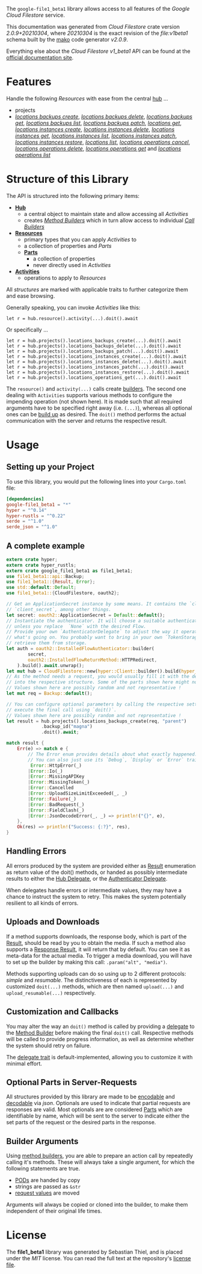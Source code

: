 <!---
DO NOT EDIT !
This file was generated automatically from 'src/mako/api/README.md.mako'
DO NOT EDIT !
-->
The `google-file1_beta1` library allows access to all features of the *Google Cloud Filestore* service.

This documentation was generated from *Cloud Filestore* crate version *2.0.9+20210304*, where *20210304* is the exact revision of the *file:v1beta1* schema built by the [mako](http://www.makotemplates.org/) code generator *v2.0.9*.

Everything else about the *Cloud Filestore* *v1_beta1* API can be found at the
[official documentation site](https://cloud.google.com/filestore/).
# Features

Handle the following *Resources* with ease from the central [hub](https://docs.rs/google-file1_beta1/2.0.9+20210304/google_file1_beta1/CloudFilestore) ... 

* projects
 * [*locations backups create*](https://docs.rs/google-file1_beta1/2.0.9+20210304/google_file1_beta1/api::ProjectLocationBackupCreateCall), [*locations backups delete*](https://docs.rs/google-file1_beta1/2.0.9+20210304/google_file1_beta1/api::ProjectLocationBackupDeleteCall), [*locations backups get*](https://docs.rs/google-file1_beta1/2.0.9+20210304/google_file1_beta1/api::ProjectLocationBackupGetCall), [*locations backups list*](https://docs.rs/google-file1_beta1/2.0.9+20210304/google_file1_beta1/api::ProjectLocationBackupListCall), [*locations backups patch*](https://docs.rs/google-file1_beta1/2.0.9+20210304/google_file1_beta1/api::ProjectLocationBackupPatchCall), [*locations get*](https://docs.rs/google-file1_beta1/2.0.9+20210304/google_file1_beta1/api::ProjectLocationGetCall), [*locations instances create*](https://docs.rs/google-file1_beta1/2.0.9+20210304/google_file1_beta1/api::ProjectLocationInstanceCreateCall), [*locations instances delete*](https://docs.rs/google-file1_beta1/2.0.9+20210304/google_file1_beta1/api::ProjectLocationInstanceDeleteCall), [*locations instances get*](https://docs.rs/google-file1_beta1/2.0.9+20210304/google_file1_beta1/api::ProjectLocationInstanceGetCall), [*locations instances list*](https://docs.rs/google-file1_beta1/2.0.9+20210304/google_file1_beta1/api::ProjectLocationInstanceListCall), [*locations instances patch*](https://docs.rs/google-file1_beta1/2.0.9+20210304/google_file1_beta1/api::ProjectLocationInstancePatchCall), [*locations instances restore*](https://docs.rs/google-file1_beta1/2.0.9+20210304/google_file1_beta1/api::ProjectLocationInstanceRestoreCall), [*locations list*](https://docs.rs/google-file1_beta1/2.0.9+20210304/google_file1_beta1/api::ProjectLocationListCall), [*locations operations cancel*](https://docs.rs/google-file1_beta1/2.0.9+20210304/google_file1_beta1/api::ProjectLocationOperationCancelCall), [*locations operations delete*](https://docs.rs/google-file1_beta1/2.0.9+20210304/google_file1_beta1/api::ProjectLocationOperationDeleteCall), [*locations operations get*](https://docs.rs/google-file1_beta1/2.0.9+20210304/google_file1_beta1/api::ProjectLocationOperationGetCall) and [*locations operations list*](https://docs.rs/google-file1_beta1/2.0.9+20210304/google_file1_beta1/api::ProjectLocationOperationListCall)




# Structure of this Library

The API is structured into the following primary items:

* **[Hub](https://docs.rs/google-file1_beta1/2.0.9+20210304/google_file1_beta1/CloudFilestore)**
    * a central object to maintain state and allow accessing all *Activities*
    * creates [*Method Builders*](https://docs.rs/google-file1_beta1/2.0.9+20210304/google_file1_beta1/client::MethodsBuilder) which in turn
      allow access to individual [*Call Builders*](https://docs.rs/google-file1_beta1/2.0.9+20210304/google_file1_beta1/client::CallBuilder)
* **[Resources](https://docs.rs/google-file1_beta1/2.0.9+20210304/google_file1_beta1/client::Resource)**
    * primary types that you can apply *Activities* to
    * a collection of properties and *Parts*
    * **[Parts](https://docs.rs/google-file1_beta1/2.0.9+20210304/google_file1_beta1/client::Part)**
        * a collection of properties
        * never directly used in *Activities*
* **[Activities](https://docs.rs/google-file1_beta1/2.0.9+20210304/google_file1_beta1/client::CallBuilder)**
    * operations to apply to *Resources*

All *structures* are marked with applicable traits to further categorize them and ease browsing.

Generally speaking, you can invoke *Activities* like this:

```Rust,ignore
let r = hub.resource().activity(...).doit().await
```

Or specifically ...

```ignore
let r = hub.projects().locations_backups_create(...).doit().await
let r = hub.projects().locations_backups_delete(...).doit().await
let r = hub.projects().locations_backups_patch(...).doit().await
let r = hub.projects().locations_instances_create(...).doit().await
let r = hub.projects().locations_instances_delete(...).doit().await
let r = hub.projects().locations_instances_patch(...).doit().await
let r = hub.projects().locations_instances_restore(...).doit().await
let r = hub.projects().locations_operations_get(...).doit().await
```

The `resource()` and `activity(...)` calls create [builders][builder-pattern]. The second one dealing with `Activities` 
supports various methods to configure the impending operation (not shown here). It is made such that all required arguments have to be 
specified right away (i.e. `(...)`), whereas all optional ones can be [build up][builder-pattern] as desired.
The `doit()` method performs the actual communication with the server and returns the respective result.

# Usage

## Setting up your Project

To use this library, you would put the following lines into your `Cargo.toml` file:

```toml
[dependencies]
google-file1_beta1 = "*"
hyper = "^0.14"
hyper-rustls = "^0.22"
serde = "^1.0"
serde_json = "^1.0"
```

## A complete example

```Rust
extern crate hyper;
extern crate hyper_rustls;
extern crate google_file1_beta1 as file1_beta1;
use file1_beta1::api::Backup;
use file1_beta1::{Result, Error};
use std::default::Default;
use file1_beta1::{CloudFilestore, oauth2};

// Get an ApplicationSecret instance by some means. It contains the `client_id` and 
// `client_secret`, among other things.
let secret: oauth2::ApplicationSecret = Default::default();
// Instantiate the authenticator. It will choose a suitable authentication flow for you, 
// unless you replace  `None` with the desired Flow.
// Provide your own `AuthenticatorDelegate` to adjust the way it operates and get feedback about 
// what's going on. You probably want to bring in your own `TokenStorage` to persist tokens and
// retrieve them from storage.
let auth = oauth2::InstalledFlowAuthenticator::builder(
        secret,
        oauth2::InstalledFlowReturnMethod::HTTPRedirect,
    ).build().await.unwrap();
let mut hub = CloudFilestore::new(hyper::Client::builder().build(hyper_rustls::HttpsConnector::with_native_roots()), auth);
// As the method needs a request, you would usually fill it with the desired information
// into the respective structure. Some of the parts shown here might not be applicable !
// Values shown here are possibly random and not representative !
let mut req = Backup::default();

// You can configure optional parameters by calling the respective setters at will, and
// execute the final call using `doit()`.
// Values shown here are possibly random and not representative !
let result = hub.projects().locations_backups_create(req, "parent")
             .backup_id("magna")
             .doit().await;

match result {
    Err(e) => match e {
        // The Error enum provides details about what exactly happened.
        // You can also just use its `Debug`, `Display` or `Error` traits
         Error::HttpError(_)
        |Error::Io(_)
        |Error::MissingAPIKey
        |Error::MissingToken(_)
        |Error::Cancelled
        |Error::UploadSizeLimitExceeded(_, _)
        |Error::Failure(_)
        |Error::BadRequest(_)
        |Error::FieldClash(_)
        |Error::JsonDecodeError(_, _) => println!("{}", e),
    },
    Ok(res) => println!("Success: {:?}", res),
}

```
## Handling Errors

All errors produced by the system are provided either as [Result](https://docs.rs/google-file1_beta1/2.0.9+20210304/google_file1_beta1/client::Result) enumeration as return value of
the doit() methods, or handed as possibly intermediate results to either the 
[Hub Delegate](https://docs.rs/google-file1_beta1/2.0.9+20210304/google_file1_beta1/client::Delegate), or the [Authenticator Delegate](https://docs.rs/yup-oauth2/*/yup_oauth2/trait.AuthenticatorDelegate.html).

When delegates handle errors or intermediate values, they may have a chance to instruct the system to retry. This 
makes the system potentially resilient to all kinds of errors.

## Uploads and Downloads
If a method supports downloads, the response body, which is part of the [Result](https://docs.rs/google-file1_beta1/2.0.9+20210304/google_file1_beta1/client::Result), should be
read by you to obtain the media.
If such a method also supports a [Response Result](https://docs.rs/google-file1_beta1/2.0.9+20210304/google_file1_beta1/client::ResponseResult), it will return that by default.
You can see it as meta-data for the actual media. To trigger a media download, you will have to set up the builder by making
this call: `.param("alt", "media")`.

Methods supporting uploads can do so using up to 2 different protocols: 
*simple* and *resumable*. The distinctiveness of each is represented by customized 
`doit(...)` methods, which are then named `upload(...)` and `upload_resumable(...)` respectively.

## Customization and Callbacks

You may alter the way an `doit()` method is called by providing a [delegate](https://docs.rs/google-file1_beta1/2.0.9+20210304/google_file1_beta1/client::Delegate) to the 
[Method Builder](https://docs.rs/google-file1_beta1/2.0.9+20210304/google_file1_beta1/client::CallBuilder) before making the final `doit()` call. 
Respective methods will be called to provide progress information, as well as determine whether the system should 
retry on failure.

The [delegate trait](https://docs.rs/google-file1_beta1/2.0.9+20210304/google_file1_beta1/client::Delegate) is default-implemented, allowing you to customize it with minimal effort.

## Optional Parts in Server-Requests

All structures provided by this library are made to be [encodable](https://docs.rs/google-file1_beta1/2.0.9+20210304/google_file1_beta1/client::RequestValue) and 
[decodable](https://docs.rs/google-file1_beta1/2.0.9+20210304/google_file1_beta1/client::ResponseResult) via *json*. Optionals are used to indicate that partial requests are responses 
are valid.
Most optionals are are considered [Parts](https://docs.rs/google-file1_beta1/2.0.9+20210304/google_file1_beta1/client::Part) which are identifiable by name, which will be sent to 
the server to indicate either the set parts of the request or the desired parts in the response.

## Builder Arguments

Using [method builders](https://docs.rs/google-file1_beta1/2.0.9+20210304/google_file1_beta1/client::CallBuilder), you are able to prepare an action call by repeatedly calling it's methods.
These will always take a single argument, for which the following statements are true.

* [PODs][wiki-pod] are handed by copy
* strings are passed as `&str`
* [request values](https://docs.rs/google-file1_beta1/2.0.9+20210304/google_file1_beta1/client::RequestValue) are moved

Arguments will always be copied or cloned into the builder, to make them independent of their original life times.

[wiki-pod]: http://en.wikipedia.org/wiki/Plain_old_data_structure
[builder-pattern]: http://en.wikipedia.org/wiki/Builder_pattern
[google-go-api]: https://github.com/google/google-api-go-client

# License
The **file1_beta1** library was generated by Sebastian Thiel, and is placed 
under the *MIT* license.
You can read the full text at the repository's [license file][repo-license].

[repo-license]: https://github.com/Byron/google-apis-rsblob/main/LICENSE.md
